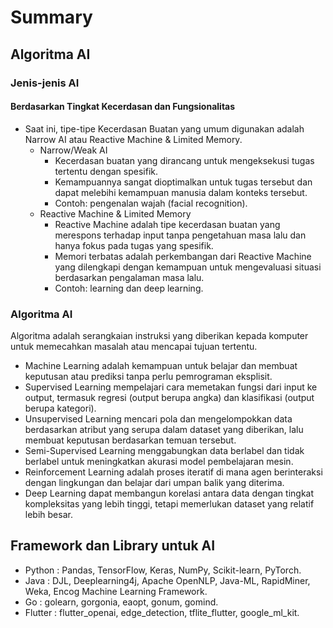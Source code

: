 # Summary
## Algoritma AI
### Jenis-jenis AI
#### Berdasarkan Tingkat Kecerdasan dan Fungsionalitas
* Saat ini, tipe-tipe Kecerdasan Buatan yang umum digunakan adalah Narrow AI atau Reactive Machine & Limited Memory.
    * Narrow/Weak AI
        * Kecerdasan buatan yang dirancang untuk mengeksekusi tugas tertentu dengan spesifik.
        * Kemampuannya sangat dioptimalkan untuk tugas tersebut dan dapat melebihi kemampuan manusia dalam konteks tersebut.
        * Contoh: pengenalan wajah (facial recognition).
    * Reactive Machine & Limited Memory
        * Reactive Machine adalah tipe kecerdasan buatan yang merespons terhadap input tanpa pengetahuan masa lalu dan hanya fokus pada tugas yang spesifik.
        * Memori terbatas adalah perkembangan dari Reactive Machine yang dilengkapi dengan kemampuan untuk mengevaluasi situasi berdasarkan pengalaman masa lalu.
        * Contoh:  learning dan deep learning.

### Algoritma AI
Algoritma adalah serangkaian instruksi yang diberikan kepada komputer untuk memecahkan masalah atau mencapai tujuan tertentu.

* Machine Learning adalah kemampuan untuk belajar dan membuat keputusan atau prediksi tanpa perlu pemrograman eksplisit.
* Supervised Learning mempelajari cara memetakan fungsi dari input ke output, termasuk regresi (output berupa angka) dan klasifikasi (output berupa kategori).
* Unsupervised Learning mencari pola dan mengelompokkan data berdasarkan atribut yang serupa dalam dataset yang diberikan, lalu membuat keputusan berdasarkan temuan tersebut.
* Semi-Supervised Learning menggabungkan data berlabel dan tidak berlabel untuk meningkatkan akurasi model pembelajaran mesin.
* Reinforcement Learning adalah proses iteratif di mana agen berinteraksi dengan lingkungan dan belajar dari umpan balik yang diterima.
* Deep Learning dapat membangun korelasi antara data dengan tingkat kompleksitas yang lebih tinggi, tetapi memerlukan dataset yang relatif lebih besar.

## Framework dan Library untuk AI
* Python : Pandas, TensorFlow, Keras, NumPy, Scikit-learn, PyTorch.
* Java : DJL, Deeplearning4j, Apache OpenNLP, Java-ML, RapidMiner, Weka, Encog Machine Learning Framework.
* Go : golearn, gorgonia, eaopt, gonum, gomind.
* Flutter : flutter_openai, edge_detection, tflite_flutter, google_ml_kit.
